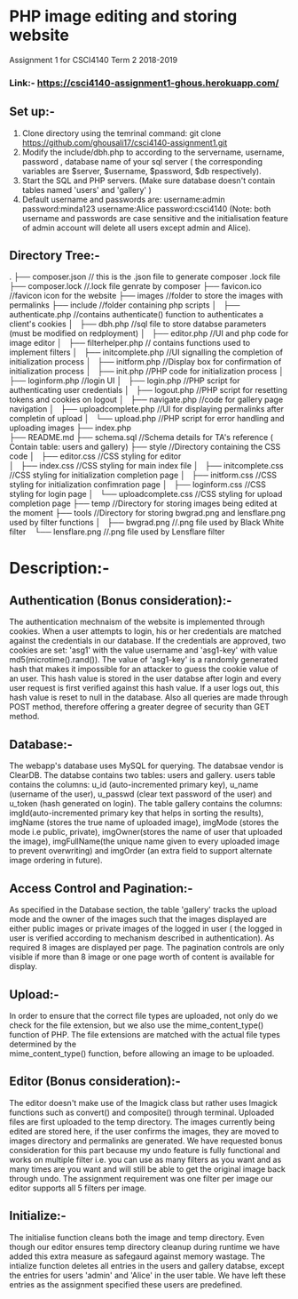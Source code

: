 # PHP image editing and storing website
Assignment 1 for CSCI4140 Term 2 2018-2019

### Link:- https://csci4140-assignment1-ghous.herokuapp.com/
## Set up:-
1. Clone directory using the temrinal command:
    git clone https://github.com/ghousali17/csci4140-assignment1.git
2. Modify the include/dbh.php to according to the servername, username, password , database name of your sql server ( the corresponding 
    variables are $server, $username, $password, $db respectively).   
3. Start the SQL and PHP servers. (Make sure database doesn't contain tables named 'users' and 'gallery' )
4. Default username and passwords are:
   username:admin
   password:minda123
   username:Alice
   password:csci4140
   (Note: both username and passwords are case sensitive and the initialisation feature of admin account will delete all users except
   admin and Alice).
   
## Directory Tree:-
.
├── composer.json                                                    // this is the .json file to generate composer .lock file
├── composer.lock                                                    //.lock file genrate by composer
├── favicon.ico                                                      //favicon icon for the website
├── images                                                          //folder to store the images with permalinks
├── include               //folder containing php scripts
│   ├── authenticate.php                                //contains authenticate() function to authenticates a client's cookies
│   ├── dbh.php                                     //sql file to store databse parameters (must be modified on redployment)
│   ├── editor.php                                  //UI and php code for image editor
│   ├── filterhelper.php                            // contains functions used to implement filters
│   ├── initcomplete.php                            //UI signalling the completion of initialization process
│   ├── initform.php                                //Display box for confirmation of initialization process
│   ├── init.php                                    //PHP code for initialization process
│   ├── loginform.php                               //login UI
│   ├── login.php                                   //PHP script for authenticating user credentials
│   ├── logout.php                                  //PHP script for resetting tokens and cookies on logout
│   ├── navigate.php                                //code for gallery page navigation
│   ├── uploadcomplete.php                          //UI for displaying permalinks after completin of upload
│   └── upload.php                                  //PHP script for error handling and uploading images
├── index.php       
├── README.md
├── schema.sql                                     //Schema details for TA's reference ( Contain table: users and gallery)
├── style                                          //Directory containing the CSS code
│   ├── editor.css                                 //CSS styling for editor  
│   ├── index.css                                  //CSS styling for main index file
│   ├── initcomplete.css                           //CSS styling for initialization completion page
│   ├── initform.css                               //CSS styling for initialization confimration page
│   ├── loginform.css                              //CSS styling for login page
│   └── uploadcomplete.css                         //CSS styling for upload completion page
├── temp                                        //Directory for storing images being edited at the moment
├── tools                                       //Directory for storing bwgrad.png and lensflare.png used by filter functions
│   ├── bwgrad.png                              //.png file used by Black White filter
    └── lensflare.png                           //.png file used by Lensflare filter
    
    
# Description:-
## Authentication (Bonus consideration):-
The authentication mechnaism of the website is implemented through cookies. When a user attempts to login, his or her credentials are
matched against the credentials in our database. If the credentials are approved, two cookies are set: 'asg1' with the value username and 'asg1-key' with value md5(microtime().rand()). The value of 'asg1-key' is a randomly generated hash that makes it impossible for an 
attacker to guess the cookie value of an user. This hash value is stored in the user databse after login and every user request is 
first verified against this hash value. If a user logs out, this hash value is reset to null in the database. Also all queries are 
made through POST method, therefore offering a greater degree of security than GET method.

## Database:-
The webapp's database uses MySQL for querying. The databsae vendor is ClearDB. The databse contains two tables: users and gallery. users table contains the columns: u_id (auto-incremented primary key), u_name (username of the user), u_passwd (clear text password of the user) and u_token (hash generated on login). The table gallery contains the columns: imgId(auto-incremented primary key that helps in sorting the results), imgName (stores the true name of uploaded image), imgMode (stores the mode i.e public, private), imgOwner(stores the name of user that uploaded the image), imgFullName(the unique name given to every uploaded image to prevent overwriting) and imgOrder (an extra field to support alternate image ordering in future).

## Access Control and Pagination:-
As specified in the Database section, the table 'gallery' tracks the upload mode and the owner of the images such that the images displayed are either public images or private images of the logged in user ( the logged in user is verified according to mechanism described in authentication). As required 8 images are displayed per page. The pagination controls are only visible if more than 8 image
or one page worth of content is available for display.
    
## Upload:-
In order to ensure that the correct file types are uploaded, not only do we check for the file extension, but we also use the 
mime_content_type() function of PHP. The file extensions are matched with the actual file types determined by the  
mime_content_type() function, before allowing an image to be uploaded.
    
## Editor (Bonus consideration):-
The editor doesn't make use of the Imagick class but rather uses Imagick functions such as convert() and composite() through terminal. Uploaded files are first uploaded to the temp directory. The images currently being edited are stored here, if the user confirms the images, they are moved to images directory and permalinks are generated. We have requested bonus consideration for this part because my undo feature is fully functional and works on multiple filter i.e. you can use as many filters as you want and as many times are you want and will still be able to get the original image back through undo. The assignment requirement was one filter per image
our editor supports all 5 filters per image.
    
## Initialize:-
The initialise function cleans both the image and temp directory. Even though our editor ensures temp directory cleanup during runtime 
we have added this extra measure as safegaurd against memory wastage. The intialize function deletes all entries in the users
and gallery databse, except the entries for users 'admin' and 'Alice' in the user table. We have left these entries as the assignment specified these users are predefined. 


